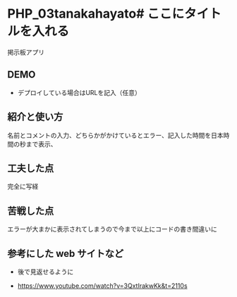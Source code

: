 # PHP_03tanakahayato# ここにタイトルを入れる
掲示板アプリ
## DEMO

  - デプロイしている場合はURLを記入（任意）

## 紹介と使い方

名前とコメントの入力、どちらかがかけているとエラー、記入した時間を日本時間の秒まで表示、

## 工夫した点

完全に写経

## 苦戦した点

エラーが大まかに表示されてしまうので今まで以上にコードの書き間違いに

## 参考にした web サイトなど

  - 後で見返せるように

  - https://www.youtube.com/watch?v=3QxtIrakwKk&t=2110s
